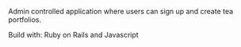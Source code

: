 Admin controlled application where users can sign up and create tea portfolios.

Build with: Ruby on Rails and Javascript